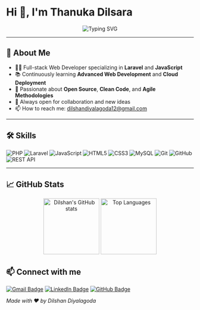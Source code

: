 # Hi 👋, I'm Thanuka Dilsara

<div align="center">
  <img src="https://readme-typing-svg.herokuapp.com?font=Fira+Code&weight=600&size=28&duration=3000&pause=1000&color=F7DF1E&center=true&vCenter=true&width=435&height=45&lines=Software+Developer+%7C+Laravel+%26+JavaScript+Enthusiast" alt="Typing SVG" />
</div>

---

## 🚀 About Me
- 🧑‍💻 Full-stack Web Developer specializing in **Laravel** and **JavaScript**
- 📚 Continuously learning **Advanced Web Development** and **Cloud Deployment**
- 🌱 Passionate about **Open Source**, **Clean Code**, and **Agile Methodologies**
- 💬 Always open for collaboration and new ideas
- 📫 How to reach me: [dilshandiyalagoda12@gmail.com](mailto:dilshan123@gmail.com)

---

## 🛠️ Skills

![PHP](https://img.shields.io/badge/PHP-%23777BB4?style=flat&logo=php&logoColor=white)
![Laravel](https://img.shields.io/badge/Laravel-%23F05340?style=flat&logo=laravel&logoColor=white)
![JavaScript](https://img.shields.io/badge/JavaScript-%23F7DF1E?style=flat&logo=javascript&logoColor=black)
![HTML5](https://img.shields.io/badge/HTML5-%23E34F26?style=flat&logo=html5&logoColor=white)
![CSS3](https://img.shields.io/badge/CSS3-%231572B6?style=flat&logo=css3&logoColor=white)
![MySQL](https://img.shields.io/badge/MySQL-%234479A1?style=flat&logo=mysql&logoColor=white)
![Git](https://img.shields.io/badge/Git-%23F05032?style=flat&logo=git&logoColor=white)
![GitHub](https://img.shields.io/badge/GitHub-%23181717?style=flat&logo=github&logoColor=white)
![REST API](https://img.shields.io/badge/REST_API-%2361DAFB?style=flat&logo=webhook&logoColor=white)

---

## 📈 GitHub Stats

<div align="center">
  <img height="150" src="https://github-readme-stats.vercel.app/api?username=dilshan123&show_icons=true&theme=radical&hide_title=true" alt="Dilshan's GitHub stats" />
  <img height="150" src="https://github-readme-stats.vercel.app/api/top-langs/?username=dilshan123&layout=compact&theme=radical&hide_title=true" alt="Top Languages" />
</div>

## 📫 Connect with me

[![Gmail Badge](https://img.shields.io/badge/-dilshandiyalagoda12@gmail.com-c14438?style=flat&logo=gmail&logoColor=white&link=mailto:dilshan123@gmail.com)](mailto:dilshan123@gmail.com) 
[![LinkedIn Badge](https://img.shields.io/badge/-Dilshan%20Diyalagoda-blue?style=flat&logo=linkedin&logoColor=white&link=https://linkedin.com/in/dilshan123)](https://linkedin.com/in/dilshan123) 
[![GitHub Badge](https://img.shields.io/badge/-dilshan123-181717?style=flat&logo=github&logoColor=white&link=https://github.com/dilshan123)](https://github.com/dilshan123)


*Made with ❤️ by Dilshan Diyalagoda*
